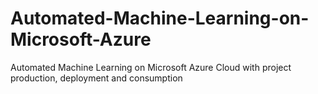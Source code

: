 # Automated-Machine-Learning-on-Microsoft-Azure
Automated Machine Learning on Microsoft Azure Cloud with project production, deployment and consumption
